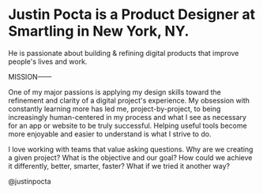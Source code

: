 # Justin Pocta is a Product Designer at Smartling in New York, NY. 
He is passionate about building & refining digital products that improve people's lives and work.

MISSION——

One of my major passions is applying my design skills toward the refinement and clarity of a digital project's experience. My obsession with constantly learning more has led me, project-by-project, to being increasingly human-centered in my process and what I see as necessary for an app or website to be truly successful. Helping useful tools become more enjoyable and easier to understand is what I strive to do.

I love working with teams that value asking questions. Why are we creating a given project? What is the objective and our goal? How could we achieve it differently, better, smarter, faster? What if we tried it another way?

@justinpocta
